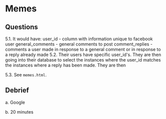 # Memes

## Questions

5.1. It would have:
            user_id - column with information unique to facebook user
            general_comments - general comments to post
            comment_replies - comments a user made in response to a general comment or in response to a reply already made
5.2. Their users have specific user_id's.
     They are then going into their database to select the instances where the user_id matches the instances where a reply has been made.
     They are then

5.3. See `memes.html`.

## Debrief

a. Google

b. 20 minutes
